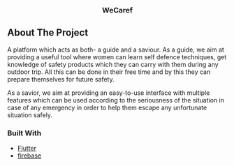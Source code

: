<!-- PROJECT LOGO -->
<br />
<p align="center">
    <!-- <img src="" alt="Screenshot" width="80" height="80"> -->

  <h3 align="center">WeCaref</h3>
</p>
<!-- ABOUT THE PROJECT -->

## About The Project

A platform which acts as both- a guide and a saviour.
As a guide, we aim at providing a useful tool where women can learn self defence techniques, get knowledge of safety products which they can carry with them during any outdoor trip. All this can be done in their free time and by this they can prepare themselves for future safety.

As a savior, we aim at providing an easy-to-use interface with multiple features which can be used  according to the seriousness of the situation in case of any emergency in order to help them escape any unfortunate situation safely.

### Built With


- [Flutter](https://flutter.dev/)
- [firebase](https://firebase.google.com/)
